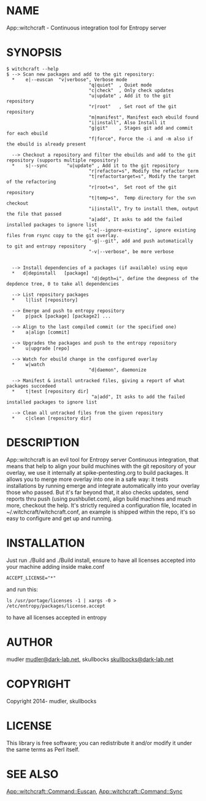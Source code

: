 # NAME

App::witchcraft - Continuous integration tool for Entropy server

# SYNOPSIS

    $ witchcraft --help
    $ --> Scan new packages and add to the git repository:
      *    e|--euscan  "v|verbose", Verbose mode
                                  "q|quiet"  , Quiet mode
                                  "c|check"  , Only check updates
                                  "u|update" , Add it to the git repository
                                  "r|root"   , Set root of the git repository
                                  "m|manifest", Manifest each ebuild found
                                  "i|install", Also Install it
                                  "g|git"    , Stages git add and commit for each ebuild
                                  "f|force", Force the -i and -m also if the ebuild is already present

      --> Checkout a repository and filter the ebuilds and add to the git repository (supports multiple repository)
      *    s|--sync       "u|update" , Add it to the git repository
                                  "r|refactor=s", Modify the refactor term
                                  "t|refactortarget=s", Modify the target of the refactoring
                                  "r|root=s",  Set root of the git repository
                                  "t|temp=s",  Temp directory for the svn checkout
                                  "i|install", Try to install them, output the file that passed
                                  "a|add", It asks to add the failed installed packages to ignore list
                                  "-x|--ignore-existing", ignore existing files from rsync copy to the git overlay.
                                  "-g|--git", add and push automatically to git and entropy repository
                                  "-v|--verbose", be more verbose


      --> Install dependencies of a packages (if available) using equo
      *   d|depinstall   [package]
                                   "d|depth=i", define the deepness of the depdence tree, 0 to take all dependencies

      --> List repository packages
      *    l|list [repository]

      --> Emerge and push to entropy repository
      *    p|pack [package] [package2] ...

      --> Align to the last compiled commit (or the specified one)
      *    a|align [commit]

      --> Upgrades the packages and push to the entropy repository
      *    u|upgrade [repo]

      --> Watch for ebuild change in the configured overlay
      *    w|watch
                                  "d|daemon", daemonize

      --> Manifest & install untracked files, giving a report of what packages succedeed
      *    t|test [repository dir]
                                   "a|add", It asks to add the failed installed packages to ignore list

      --> Clean all untracked files from the given repository
      *    c|clean [repository dir]

# DESCRIPTION

App::witchcraft is an evil tool for Entropy server Continuous integration, that means that help to align your build muchines with the git repository of your overlay, we use it internally at spike-pentesting.org to build packages.
It allows you to merge more overlay into one in a safe way: it tests installations by running emerge and integrate automatically into your overlay those who passed.
But it's far beyond that, it also checks updates, send reports thru push (using pushbullet.com), align build machines and much more, checkout the help.
It's strictly required a configuration file, located in ~/.witchcraft/witchcraft.conf, an example is shipped within the repo, it's so easy to configure and get up and running.

# INSTALLATION

Just run ./Build and ./Build install, ensure to have all licenses accepted into your machine adding inside make.conf

    ACCEPT_LICENSE="*"

and run this:

    ls /usr/portage/licenses -1 | xargs -0 > /etc/entropy/packages/license.accept

to have all licenses accepted in entropy

# AUTHOR

mudler <mudler@dark-lab.net>, skullbocks <skullbocks@dark-lab.net>

# COPYRIGHT

Copyright 2014- mudler, skullbocks

# LICENSE

This library is free software; you can redistribute it and/or modify
it under the same terms as Perl itself.

# SEE ALSO
[App::witchcraft::Command::Euscan](https://metacpan.org/pod/App::witchcraft::Command::Euscan), [App::witchcraft::Command::Sync](https://metacpan.org/pod/App::witchcraft::Command::Sync)
